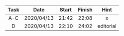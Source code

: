 |Task|Date|Start|Finish|Hint|
|:-:|:-:|:-:|:-:|:-:|
|A-C|2020/04/13|21:42|22:08|x|
|D|2020/04/13|22:10|24:02|editorial|
